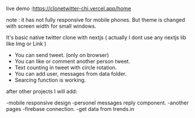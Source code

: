 live demo :https://clonetwitter-chi.vercel.app/home

note : it has not fully responsive for mobile phones. But theme is changed with screen width for small windows.

It's basic native twitter clone with nextjs ( actually I dont use any nextjs lib like Img or Link )

- You can send tweet. (only on browser)
- You can like or comment another person tweet.
- Text counting in tweet with circle rotation.
- You can add user, messages from data folder.
- Searcing function is working. 


after other projects
I will add:

-mobile responsive design
-personel messages reply component.
-another pages
-firebase connection.
-get data from trends.in

